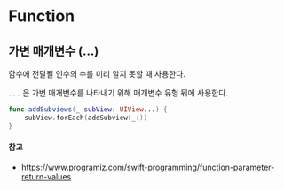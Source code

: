 # Function

## 가변 매개변수 (...)
함수에 전달될 인수의 수를 미리 알지 못할 때 사용한다.

```...``` 은 가변 매개변수를 나타내기 위해 매개변수 유형 뒤에 사용한다.

```swift
func addSubviews(_ subView: UIView...) {
    subView.forEach(addSubview(_:))
}
```



#### 참고
- https://www.programiz.com/swift-programming/function-parameter-return-values
